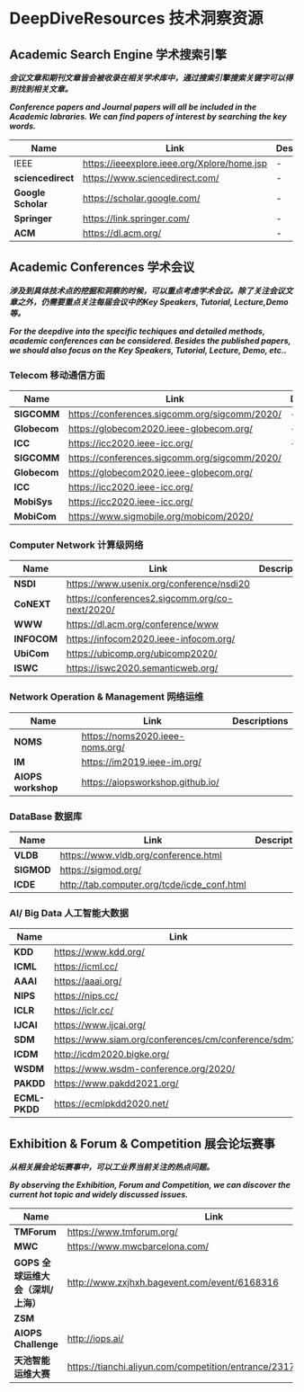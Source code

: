 # DeepDiveResources 技术洞察资源

## Academic Search Engine 学术搜索引擎
___会议文章和期刊文章皆会被收录在相关学术库中，通过搜索引擎搜索关键字可以得到找到相关文章。___

___Conference papers and Journal papers will all be included in the Academic labraries. We can find papers of interest by searching the key words.___

Name   | Link  | Descriptions
 ---- | ----- | ------  
 IEEE  | https://ieeexplore.ieee.org/Xplore/home.jsp | -
**sciencedirect**  | https://www.sciencedirect.com/ | -
**Google Scholar**  | https://scholar.google.com/ | -
**Springer** |https://link.springer.com/ | - 
**ACM** |https://dl.acm.org/ |-


## Academic Conferences 学术会议
___涉及到具体技术点的挖掘和洞察的时候，可以重点考虑学术会议。除了关注会议文章之外，仍需要重点关注每届会议中的Key Speakers, Tutorial, Lecture,Demo等。___

___For the deepdive into the specific techiques and detailed methods, academic conferences can be considered. Besides the published papers, we should also focus on the Key Speakers, Tutorial, Lecture, Demo, etc..___

### Telecom  移动通信方面

Name   | Link  | Descriptions
 ---- | ----- | ------  
**SIGCOMM**  | https://conferences.sigcomm.org/sigcomm/2020/ | -
 **Globecom**  | https://globecom2020.ieee-globecom.org/ | -
 **ICC**  | https://icc2020.ieee-icc.org/ | -
**SIGCOMM**  | https://conferences.sigcomm.org/sigcomm/2020/ | 
**Globecom** |  https://globecom2020.ieee-globecom.org/ | 
**ICC** | https://icc2020.ieee-icc.org/ | 
**MobiSys**  | https://icc2020.ieee-icc.org/ | 
**MobiCom** |  https://www.sigmobile.org/mobicom/2020/ | 

### Computer Network  计算级网络

Name   | Link  | Descriptions
 ---- | ----- | ------  
**NSDI**| https://www.usenix.org/conference/nsdi20 |
**CoNEXT** |https://conferences2.sigcomm.org/co-next/2020/ |
**WWW**| https://dl.acm.org/conference/www |
**INFOCOM**| https://infocom2020.ieee-infocom.org/ |
**UbiCom**| https://ubicomp.org/ubicomp2020/ |
**ISWC**| https://iswc2020.semanticweb.org/ |

### Network Operation & Management  网络运维

Name   | Link  | Descriptions
 ---- | ----- | ------  
 **NOMS** |https://noms2020.ieee-noms.org/ |
 **IM** | https://im2019.ieee-im.org/ |
 **AIOPS workshop** | https://aiopsworkshop.github.io/ |


### DataBase  数据库

Name   | Link  | Descriptions
 ---- | ----- | ------  
 **VLDB** | https://www.vldb.org/conference.html |
 **SIGMOD** | https://sigmod.org/ |
 **ICDE** | http://tab.computer.org/tcde/icde_conf.html |

### AI/ Big Data  人工智能大数据

Name   | Link  | Descriptions
 ---- | ----- | ------  
 **KDD** | https://www.kdd.org/ |
 **ICML** | https://icml.cc/ |
 **AAAI** | https://aaai.org/ |
 **NIPS** | https://nips.cc/ |
 **ICLR** | https://iclr.cc/ |
 **IJCAI** | https://www.ijcai.org/ |
 **SDM** | https://www.siam.org/conferences/cm/conference/sdm20 |
 **ICDM** | http://icdm2020.bigke.org/ |
 **WSDM** | https://www.wsdm-conference.org/2020/ |
 **PAKDD** | https://www.pakdd2021.org/ |
 **ECML-PKDD** | https://ecmlpkdd2020.net/ |


## Exhibition & Forum & Competition  展会论坛赛事
___从相关展会论坛赛事中，可以工业界当前关注的热点问题。___

___By observing the Exhibition, Forum and Competition, we can discover the current hot topic and widely discussed issues.___

Name   | Link  | Descriptions
 ---- | ----- | ------  
 **TMForum** | https://www.tmforum.org/ |
 **MWC** | https://www.mwcbarcelona.com/
 **GOPS 全球运维大会（深圳/上海）** | http://www.zxjhxh.bagevent.com/event/6168316 | 
 **ZSM** |  | 
 **AIOPS Challenge**  | http://iops.ai/ | 
 **天池智能运维大赛** | https://tianchi.aliyun.com/competition/entrance/231775/introduction |

 


